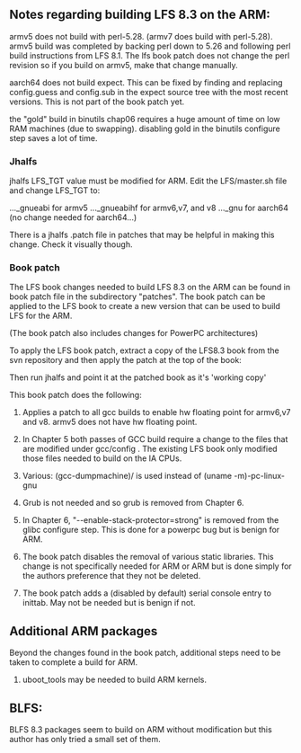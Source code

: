 
## Notes regarding building LFS 8.3 on the ARM:

armv5 does not build with perl-5.28.  (armv7 does build with perl-5.28).
armv5 build was completed by backing perl down to 5.26 and following
perl build instructions from LFS 8.1.  The lfs book patch does not
change the perl revision so if you build on armv5, make that change
manually.

aarch64 does not build expect.   This can be fixed by finding and 
replacing config.guess and config.sub in the expect source tree
with the most recent versions.  This is not part of the book patch
yet.

the "gold" build in binutils chap06 requires a huge amount of time
on low RAM machines (due to swapping).  disabling gold in the binutils
configure step saves a lot of time.  


### Jhalfs

jhalfs LFS_TGT value must be modified for ARM.  Edit the LFS/master.sh
file and change LFS_TGT to:

..._gnueabi     for armv5
..._gnueabihf   for armv6,v7, and v8
..._gnu   for aarch64  (no change needed for aarch64...)

There is a jhalfs .patch file in patches that may be helpful in making
this change.  Check it visually though.


### Book patch

The LFS book changes needed to build LFS 8.3 on the ARM can 
be found in book patch file in the subdirectory "patches".  The 
book patch can be applied to the LFS book to create a new version 
that can be used to build LFS for the ARM.

(The book patch also includes changes for PowerPC architectures)

To apply the LFS book patch, extract a copy of the LFS8.3 book from
the svn repository and then apply the patch at the top of the book:

Then run jhalfs and point it at the patched book as it's 'working copy'


This book patch does the following:

1) Applies a patch to all gcc builds to enable hw floating point for
armv6,v7 and v8.   armv5 does not have hw floating point.

2) In Chapter 5 both passes of GCC build require a change to the 
files that are modified under gcc/config .   The existing LFS book
only modified those files needed to build on the IA CPUs.
 
3) Various: (gcc-dumpmachine)/ is used instead of (uname -m)-pc-linux-gnu

4)  Grub is not needed and so grub is removed from Chapter 6.

5) In Chapter 6, "--enable-stack-protector=strong" is removed from 
the glibc configure step.    This is done for a powerpc bug but is benign
for ARM.

6) The book patch disables the removal of various static libraries.
This change is not specifically needed for ARM or ARM but is done simply for 
the authors preference that they not be deleted.
   
7) The book patch adds a (disabled by default) serial console entry
to inittab.   May not be needed but is benign if not.


## Additional ARM packages

Beyond the changes found in the book patch, additional steps need to be
taken to complete a build for ARM.   

1) uboot_tools may be needed to build ARM kernels.
 

## BLFS:

BLFS 8.3 packages seem to build on ARM without modification but this 
author has only tried a small set of them.

